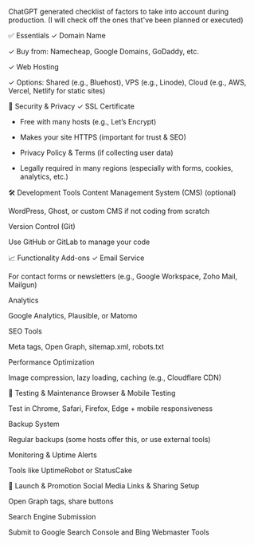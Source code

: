 ChatGPT generated checklist of factors to take into account during production.
(I will check off the ones that've been planned or executed)

✅ Essentials
✓ Domain Name 

✓ Buy from: Namecheap, Google Domains, GoDaddy, etc.

✓ Web Hosting

✓ Options: Shared (e.g., Bluehost), VPS (e.g., Linode), Cloud (e.g., AWS, Vercel, Netlify for static sites)

🔐 Security & Privacy
✓ SSL Certificate

- Free with many hosts (e.g., Let’s Encrypt)

- Makes your site HTTPS (important for trust & SEO)

- Privacy Policy & Terms (if collecting user data)

- Legally required in many regions (especially with forms, cookies, analytics, etc.)

🛠️ Development Tools
Content Management System (CMS) (optional)

WordPress, Ghost, or custom CMS if not coding from scratch

Version Control (Git)

Use GitHub or GitLab to manage your code

📈 Functionality Add-ons
✓ Email Service

For contact forms or newsletters (e.g., Google Workspace, Zoho Mail, Mailgun)

Analytics

Google Analytics, Plausible, or Matomo

SEO Tools

Meta tags, Open Graph, sitemap.xml, robots.txt

Performance Optimization

Image compression, lazy loading, caching (e.g., Cloudflare CDN)

🧪 Testing & Maintenance
Browser & Mobile Testing

Test in Chrome, Safari, Firefox, Edge + mobile responsiveness

Backup System

Regular backups (some hosts offer this, or use external tools)

Monitoring & Uptime Alerts

Tools like UptimeRobot or StatusCake

📢 Launch & Promotion
Social Media Links & Sharing Setup

Open Graph tags, share buttons

Search Engine Submission

Submit to Google Search Console and Bing Webmaster Tools